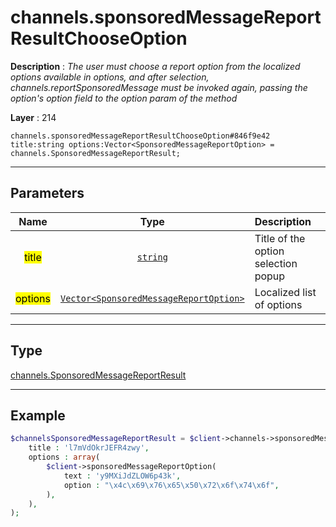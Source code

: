 # channels.sponsoredMessageReportResultChooseOption

**Description** : *The user must choose a report option from the localized options available in options, and after selection, channels\.reportSponsoredMessage must be invoked again, passing the option&#039;s option field to the option param of the method*

**Layer** : 214

```tl
channels.sponsoredMessageReportResultChooseOption#846f9e42 title:string options:Vector<SponsoredMessageReportOption> = channels.SponsoredMessageReportResult;
```

---

## Parameters

| Name | Type | Description |
| :---: | :---: | :--- |
| <mark>title</mark> | [`string`](type/string) | Title of the option selection popup |
| <mark>options</mark> | [`Vector<SponsoredMessageReportOption>`](type/SponsoredMessageReportOption) | Localized list of options |

---

## Type

[channels.SponsoredMessageReportResult](type/channels.SponsoredMessageReportResult)

---

## Example

```php
$channelsSponsoredMessageReportResult = $client->channels->sponsoredMessageReportResultChooseOption(
	title : 'l7mVdOkrJEFR4zwy',
	options : array(
		$client->sponsoredMessageReportOption(
			text : 'y9MXiJdZLOW6p43k',
			option : "\x4c\x69\x76\x65\x50\x72\x6f\x74\x6f",
		),
	),
);
```
